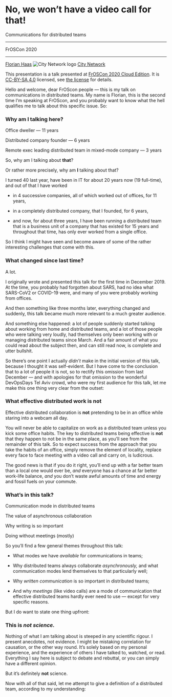# No, we won’t have a video call for that!
Communications for distributed teams

* * *

FrOSCon 2020

* * *

[Florian Haas](https://twitter.com/xahteiwi) ![City Network logo](images/citynetwork-logo.svg) <!-- .element class="inline" --> [City Network](https://citynetworkhosting.com)

<!-- Note --> 
This presentation is a talk presented at [FrOSCon 2020
Cloud Edition](https://www.froscon.de/). It is [CC-BY-SA
4.0](https://creativecommons.org/licenses/by-sa/4.0/) licensed, see
[the license](/LICENSE) for details.

Hello and welcome, dear FrOScon people — this is my talk on
communications in distributed teams. My name is Florian, this is the
second time I‘m speaking at FrOScon, and you probably want to know
what the hell qualifies me to talk about this specific issue. So:


### Why am I talking here?

Office dweller — 11 years <!-- .element: class="fragment" -->

Distributed company founder — 6 years <!-- .element: class="fragment" -->

Remote exec leading distributed team in mixed-mode company — 3 years <!-- .element: class="fragment" -->

<!-- Note -->
So, why am I talking about **that**?

Or rather more precisely, why am **I** talking about that?

I turned 40 last year, have been in IT for about 20 years now (19
full-time), and out of that I have worked

* in 4 successive companies, all of which worked out of offices,
  for 11 years, 

* in a completely distributed company, that I founded, for 6 years,

* and now, for about three years, I have been running a distributed
  team that is a business unit of a company that has existed for 15
  years and throughout that time, has only ever worked from a single
  office.

So I think I might have seen and become aware of some of the rather
interesting challenges that come with this.


### What changed since last time?

A lot. <!-- .element: class="fragment" -->

<!-- Note -->
I originally wrote and presented this talk for the first time in
December 2019. At the time, you probably had forgotten about SARS, had
no idea what SARS-CoV2 or COVID-19 were, and many of you were probably
working from offices.

And then something like three months later, everything changed and
suddenly, this talk became much more relevant to a much greater
audience.

And something else happened: a lot of people suddenly started talking
about working from home and distributed teams, and a lot of those
people who were talking very loudly, had themselves only been working
with or managing distributed teams since March. And a fair amount of
what you could read about the subject then, and can still read now, is
complete and utter bullshit.

So there’s one point I actually *didn’t* make in the initial version
of this talk, because I thought it was self-evident. But I have come
to the conclusion that to a lot of people it is not, so to rectify
this omission from last December — and with apologies for that
omission to the wonderful DevOpsDays Tel Aviv crowd, who were my first
audience for this talk, let me make this one thing very clear from the
outset:


### What effective distributed work is not <!-- .element: class="hidden" -->

Effective distributed collaboration is **not** pretending to be in an
office while staring into a webcam all day.

<!-- Note -->
You will never be able to capitalize on work as a distributed team
unless you kick some office habits. The key to distributed teams being
effective is **not** that they happen to not be in the same place, as
you’ll see from the remainder of this talk. So to expect success from
the approach that you take the habits of an office, simply remove the
element of locality, replace every face to face meeting with a video
call and carry on, is ludicrous.

The good news is that if you do it right, you’ll end up with a far
better team than a local one would ever be, *and* everyone has a
chance at far better work-life balance, *and* you don’t waste awful
amounts of time and energy and fossil fuels on your commute.


### What’s in this talk?

Communication mode in distributed teams

The value of asynchronous collaboration

Why writing is so important

Doing without meetings (mostly)

<!-- Note -->
So you’ll find a few general themes throughout this talk:

* What modes we have *available* for communications in teams;

* Why distributed teams always collaborate *asynchronously,* and what
  communication modes lend themselves to that particularly well;
  
* Why *written communication* is so important in distributed teams;

* And why *meetings* (like video calls) are a mode of communication
  that effective distributed teams hardly ever need to use — except
  for very specific reasons.

But I do want to state one thing upfront:


### This is _not science._

<!-- Note -->
Nothing of what I am talking about is steeped in any scientific
rigour. I present anecdotes, not evidence. I might be mistaking
correlation for causation, or the other way round. It’s solely based
on my personal experience, and the experience of others I have talked
to, watched, or read. Everything I say here is subject to debate and
rebuttal, or you can simply have a different opinion.

But it’s definitely **not** science.

Now with all of that said, let me attempt to give a definition of a
distributed team, according to my understanding:
